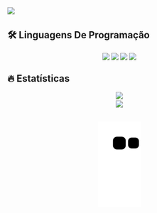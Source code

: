 <div>
  <a href="https://readme-typing-svg.herokuapp.com/demo/"><img src="https://readme-typing-svg.herokuapp.com?size=26&duration=4486&color=FF79C6&center=verdadeiro&vCenter=falso&lines=printf(%22Hello%2C+world!%22);%3E%3E%3E+Hello%2C+world!"></a>
</div>

## 🛠️ Linguagens De Programação

<div align="center">
  <img align="center" width="50em" src="https://cdn.jsdelivr.net/gh/devicons/devicon/icons/c/c-original.svg">
  <img align="center" width="50em" src="https://cdn.jsdelivr.net/gh/devicons/devicon/icons/cplusplus/cplusplus-original.svg">
  <img align="center" width="50em" src="https://cdn.jsdelivr.net/gh/devicons/devicon/icons/csharp/csharp-original.svg">
  <img align="center" width="50em" src="https://cdn.jsdelivr.net/gh/devicons/devicon/icons/python/python-original.svg">
</div>
</div>

## 🔥 Estatísticas

<div align="center">
  <a href="https://github.com/EngLucasFernandes">
  <img height="178em" src="https://github-readme-stats.vercel.app/api?username=englucasfernandes&show_icons=true&theme=dracula&include_all_commits=true&count_private=true"/>
</div>

<div align="center">
  <img height="180em" src="https://github-readme-stats.vercel.app/api/top-langs/?username=englucasfernandes&layout=compact&langs_count=7&theme=dracula"/>
</div>


##
 
<div align="center"> 

  ![Snake animation](https://github.com/rafaballerini/rafaballerini/blob/output/github-contribution-grid-snake.svg)
 
</div>
